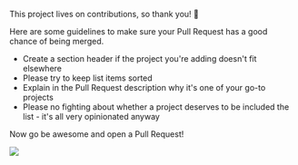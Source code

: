 This project lives on contributions, so thank you! :star2:

Here are some guidelines to make sure your Pull Request has a good chance of being merged.

- Create a section header if the project you're adding doesn't fit elsewhere
- Please try to keep list items sorted
- Explain in the Pull Request description why it's one of your go-to projects
- Please no fighting about whether a project deserves to be included the list - it's all very opinionated anyway

Now go be awesome and open a Pull Request!

![](https://raw.githubusercontent.com/jglovier/gifs/gh-pages/excited/thumbs-up-levar-burton.gif)
